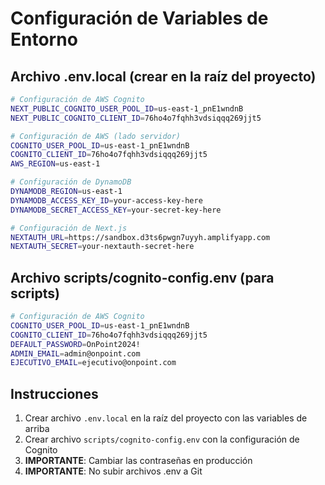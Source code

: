 # Configuración de Variables de Entorno

## Archivo .env.local (crear en la raíz del proyecto)

```bash
# Configuración de AWS Cognito
NEXT_PUBLIC_COGNITO_USER_POOL_ID=us-east-1_pnE1wndnB
NEXT_PUBLIC_COGNITO_CLIENT_ID=76ho4o7fqhh3vdsiqqq269jjt5

# Configuración de AWS (lado servidor)
COGNITO_USER_POOL_ID=us-east-1_pnE1wndnB
COGNITO_CLIENT_ID=76ho4o7fqhh3vdsiqqq269jjt5
AWS_REGION=us-east-1

# Configuración de DynamoDB
DYNAMODB_REGION=us-east-1
DYNAMODB_ACCESS_KEY_ID=your-access-key-here
DYNAMODB_SECRET_ACCESS_KEY=your-secret-key-here

# Configuración de Next.js
NEXTAUTH_URL=https://sandbox.d3ts6pwgn7uyyh.amplifyapp.com
NEXTAUTH_SECRET=your-nextauth-secret-here
```

## Archivo scripts/cognito-config.env (para scripts)

```bash
# Configuración de AWS Cognito
COGNITO_USER_POOL_ID=us-east-1_pnE1wndnB
COGNITO_CLIENT_ID=76ho4o7fqhh3vdsiqqq269jjt5
DEFAULT_PASSWORD=OnPoint2024!
ADMIN_EMAIL=admin@onpoint.com
EJECUTIVO_EMAIL=ejecutivo@onpoint.com
```

## Instrucciones

1. Crear archivo `.env.local` en la raíz del proyecto con las variables de arriba
2. Crear archivo `scripts/cognito-config.env` con la configuración de Cognito
3. **IMPORTANTE**: Cambiar las contraseñas en producción
4. **IMPORTANTE**: No subir archivos .env a Git
